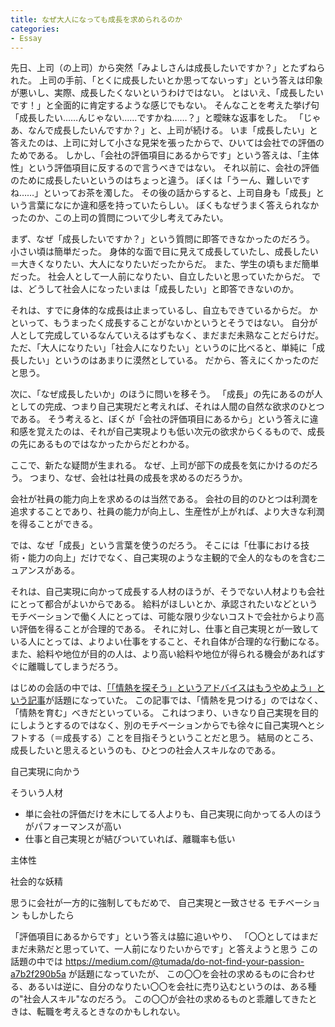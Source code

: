 ```yaml
---
title: なぜ大人になっても成長を求められるのか
categories:
- Essay
---
```


先日、上司（の上司）から突然「みよしさんは成長したいですか？」とたずねられた。
上司の手前、「とくに成長したいとか思ってないっす」という答えは印象が悪いし、実際、成長したくないというわけではない。
とはいえ、「成長したいです！」と全面的に肯定するような感じでもない。
そんなことを考えた挙げ句「成長したい……んじゃない……ですかね……？」と曖昧な返事をした。
「じゃあ、なんで成長したいんですか？」と、上司が続ける。
いま「成長したい」と答えたのは、上司に対して小さな見栄を張ったからで、ひいては会社での評価のためである。
しかし、「会社の評価項目にあるからです」という答えは、「主体性」という評価項目に反するので言うべきではない。
それ以前に、会社の評価のために成長したいというのはちょっと違う。
ぼくは「うーん、難しいですね……」といってお茶を濁した。
その後の話からすると、上司自身も「成長」という言葉になにか違和感を持っていたらしい。
ぼくもなぜうまく答えられなかったのか、この上司の質問について少し考えてみたい。

まず、なぜ「成長したいですか？」という質問に即答できなかったのだろう。
小さい頃は簡単だった。
身体的な面で目に見えて成長していたし、成長したい＝大きくなりたい、大人になりたいだったからだ。
また、学生の頃もまだ簡単だった。
社会人として一人前になりたい、自立したいと思っていたからだ。
では、どうして社会人になったいまは「成長したい」と即答できないのか。

それは、すでに身体的な成長は止まっているし、自立もできているからだ。
かといって、もうまったく成長することがないかというとそうではない。
自分が人として完成しているなんていえるはずもなく、まだまだ未熟なことだらけだ。
ただ、「大人になりたい」「社会人になりたい」というのに比べると、単純に「成長したい」というのはあまりに漠然としている。
だから、答えにくかったのだと思う。

次に、「なぜ成長したいか」のほうに問いを移そう。
「成長」の先にあるのが人としての完成、つまり自己実現だと考えれば、それは人間の自然な欲求のひとつである。
そう考えると、ぼくが「会社の評価項目にあるから」という答えに違和感を覚えたのは、それが自己実現よりも低い次元の欲求からくるもので、成長の先にあるものではなかったからだとわかる。

ここで、新たな疑問が生まれる。
なぜ、上司が部下の成長を気にかけるのだろう。
つまり、なぜ、会社は社員の成長を求めるのだろうか。

会社が社員の能力向上を求めるのは当然である。
会社の目的のひとつは利潤を追求することであり、社員の能力が向上し、生産性が上がれば、より大きな利潤を得ることができる。

では、なぜ「成長」という言葉を使うのだろう。
そこには「仕事における技術・能力の向上」だけでなく、自己実現のような主観的で全人的なものを含むニュアンスがある。

それは、自己実現に向かって成長する人材のほうが、そうでない人材よりも会社にとって都合がよいからである。
給料がほしいとか、承認されたいなどというモチベーションで働く人にとっては、可能な限り少ないコストで会社からより高い評価を得ることが合理的である。
それに対し、仕事と自己実現とが一致している人にとっては、よりよい仕事をすること、それ自体が合理的な行動になる。
また、給料や地位が目的の人は、より高い給料や地位が得られる機会があればすぐに離職してしまうだろう。

はじめの会話の中では、[「「情熱を探そう」というアドバイスはもうやめよう」という記事](https://medium.com/@tumada/do-not-find-your-passion-a7b2f290b5a)が話題になっていた。
この記事では、「情熱を見つける」のではなく、「情熱を育む」べきだといっている。
これはつまり、いきなり自己実現を目的にしようとするのではなく、別のモチベーションからでも徐々に自己実現へとシフトする（＝成長する）ことを目指そうということだと思う。
結局のところ、成長したいと思えるというのも、ひとつの社会人スキルなのである。

自己実現に向かう

そういう人材

- 単に会社の評価だけを木にしてる人よりも、自己実現に向かってる人のほうがパフォーマンスが高い
- 仕事と自己実現とが結びついていれば、離職率も低い

主体性

社会的な妖精

思うに会社が一方的に強制してもだめで、
自己実現と一致させる
モチベーション
もしかしたら

「評価項目にあるからです」という答えは脇に追いやり、
「〇〇としてはまだまだ未熟だと思っていて、一人前になりたいからです」と答えようと思う
この話題の中では https://medium.com/@tumada/do-not-find-your-passion-a7b2f290b5a が話題になっていたが、
この〇〇を会社の求めるものに合わせる、あるいは逆に、自分のなりたい〇〇を会社に売り込むというのは、ある種の"社会人スキル"なのだろう。
この〇〇が会社の求めるものと乖離してきたときは、転職を考えるときなのかもしれない。
